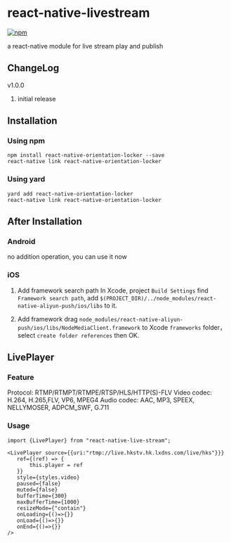 # react-native-livestream
[![npm](https://img.shields.io/npm/v/react-native-livestream.svg?style=flat-square)](https://www.npmjs.com/package/react-native-livestream)

a react-native module for live stream play and publish

## ChangeLog

v1.0.0
1. initial release


## Installation
### Using npm

    npm install react-native-orientation-locker --save
    react-native link react-native-orientation-locker

### Using yard
    yard add react-native-orientation-locker
    react-native link react-native-orientation-locker

## After Installation
### Android
 no addition operation, you can use it now

### iOS
1. Add framework search path
In Xcode, project ```Build Settings``` find ```Framework search path```, 
add ```$(PROJECT_DIR)/../node_modules/react-native-aliyun-push/ios/libs``` to it.

2. Add framework
drag ```node_modules/react-native-aliyun-push/ios/libs/NodeMediaClient.framework``` to Xcode ```frameworks``` folder，select ```create folder references``` then OK.

## LivePlayer

### Feature
Protocol: RTMP/RTMPT/RTMPE/RTSP/HLS/HTTP(S)-FLV
Video codec: H.264, H.265,FLV, VP6, MPEG4
Audio codec: AAC, MP3, SPEEX, NELLYMOSER, ADPCM_SWF, G.711

### Usage

```
import {LivePlayer} from "react-native-live-stream";

<LivePlayer source={{uri:"rtmp://live.hkstv.hk.lxdns.com/live/hks"}}}
   ref={(ref) => {
       this.player = ref
   }}
   style={styles.video}
   paused={false}
   muted={false}
   bufferTime={300}
   maxBufferTime={1000}
   resizeMode={"contain"}
   onLoading={()=>{}}
   onLoad={()=>{}}
   onEnd={()=>{}}
/>
```
